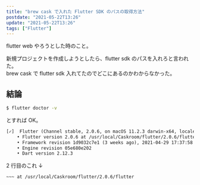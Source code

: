 ```yaml
---
title: "brew cask で入れた Flutter SDK のパスの取得方法"
postdate: "2021-05-22T13:26"
update: "2021-05-22T13:26"
tags: ["Flutter"]
---
```


flutter web やろうとした時のこと。

新規プロジェクトを作成しようとしたら、flutter sdk のパスを入れろと言われた。  
brew cask で flutter sdk 入れてたのでどこにあるのかわからなかった。

## 結論

```sh
$ flutter doctor -v
```

とすれば OK。

```txt
[✓]  Flutter (Channel stable, 2.0.6, on macOS 11.2.3 darwin-x64, locale ja-JP)
    • Flutter version 2.0.6 at /usr/local/Caskroom/flutter/2.0.6/flutter
    • Framework revision 1d9032c7e1 (3 weeks ago), 2021-04-29 17:37:58 -0700
    • Engine revision 05e680e202
    • Dart version 2.12.3
```

2 行目のこれ ↓

```txt
~~~ at /usr/local/Caskroom/flutter/2.0.6/flutter
```
